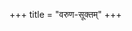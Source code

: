 +++
title = "वरुण-सूक्तम्"
+++

<div class="js_include" url="/vedAH_yajuH/taittirIyam/brAhmaNam/sarva-prastutiH/2/8_kAmya-pashavaH/1_vAyavyAdi-pashu-sUktAni/04_vAruNam"  newLevelForH1="5" includeTitle="false"> </div>  
